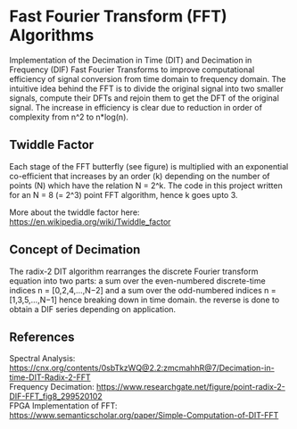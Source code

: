 # Fast Fourier Transform (FFT) Algorithms

Implementation of the Decimation in Time (DIT) and Decimation in Frequency (DIF) Fast Fourier Transforms to improve computational efficiency of signal conversion from time domain to frequency domain. The intuitive idea behind the FFT is to divide the original signal into two smaller signals, compute their DFTs and rejoin them to get the DFT of the original signal. The increase in efficiency is clear due to reduction in order of complexity from n^2 to n*log(n).

## Twiddle Factor

Each stage of the FFT butterfly (see figure) is multiplied with an exponential co-efficient that increases by an order (k) depending on the number of points (N) which have the relation N = 2^k. The code in this project written for an N = 8 (= 2^3) point FFT algorithm, hence k goes upto 3. 

More about the twiddle factor here: https://en.wikipedia.org/wiki/Twiddle_factor

## Concept of Decimation

The radix-2 DIT algorithm rearranges the discrete Fourier transform equation into two parts: a sum over the even-numbered discrete-time indices n = [0,2,4,…,N−2] and a sum over the odd-numbered indices n = [1,3,5,…,N−1] hence breaking down in time domain. the reverse is done to obtain a DIF series depending on application.

## References
Spectral Analysis: https://cnx.org/contents/0sbTkzWQ@2.2:zmcmahhR@7/Decimation-in-time-DIT-Radix-2-FFT <br>
Frequency Decimation: https://www.researchgate.net/figure/point-radix-2-DIF-FFT_fig8_299520102 <br>
FPGA Implementation of FFT: https://www.semanticscholar.org/paper/Simple-Computation-of-DIT-FFT 
